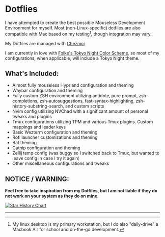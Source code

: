 # Dotflies

I have attempted to create the best possible Mouseless Development Environment for myself. Most (non-Linux-specific) dotfiles are also compatible with Mac based on my testing[^1], though integration may vary.

My Dotfiles are managed with [ Chezmoi ](https://chezmoi.io)

I am currently in love with [Folke's Tokyo Night Color Scheme](https://github.com/folke/tokyonight.nvim), so most of my configurations, when applicable, will include a Tokyo Night theme.

## What's Included:

- Almost fully mouseless Hyprland configuration and theming
- Waybar configuration and theming
- Fully custom ZSH environment utilizing antidote, pure prompt, zsh-completions, zsh-autosuggestions, fast-syntax-highlighting, zsh-history-substring-search, and custom scripts
- Nvim config utilizing NVChad with a significant amount of personal tweaks and plugins
- Tmux configurations utilizing TPM and various Tmux plugins. Custom mappings and leader keys
- Basic Wezterm configuration and theming
- Rofi launcher customizations and theming
- Bat theming
- Catnip configuration and theming
- Zellij temp config (was buggy so I switched back to Tmux, but wanted to leave config in case I try it again)
- Other miscellaneous configurations and tweaks

## NOTICE / WARNING:

**Feel free to take inspiration from my Dotfiles, but I am not liable if they do not work on your system as they do on mine.**

[![Star History Chart](https://api.star-history.com/svg?repos=Pairadux/dotfiles&type=Date)](https://star-history.com/#Pairadux/dotfiles&Date)

---

[^1]: My linux desktop is my primary workstation, but I do also "daily-drive" a Macbook Air for school and on-the-go development.
